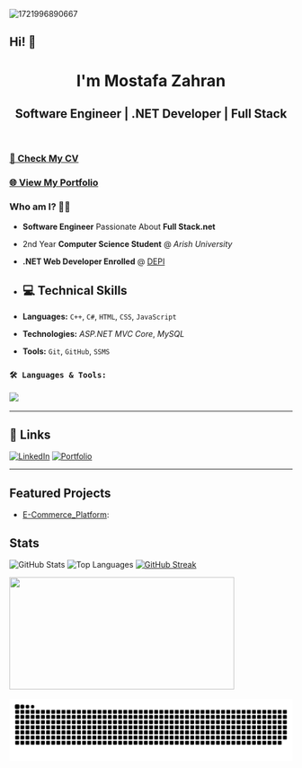 
![1721996890667](https://github.com/user-attachments/assets/2df9c1fe-8db4-4701-887b-72ee584b3ff8)
## Hi! 👋
<h1 align="center">I'm Mostafa Zahran</h1>

<h2 align="center">Software Engineer | .NET Developer | Full Stack</h2>
<br>

### [📄 Check My CV]()

### [🌐 View My Portfolio](https://mostafazahran.netlify.app/)

### Who am I? 🧑‍💻

- **Software Engineer** Passionate About **Full Stack.net**
- 2nd Year **Computer Science Student** @ *Arish University*
- **.NET Web Developer Enrolled** @ [DEPI](https://depi.gov.eg/content/home)

- ## 💻 Technical Skills

- **Languages:** `C++`, `C#`, `HTML`, `CSS`, `JavaScript`
- **Technologies:** *ASP.NET MVC Core*, *MySQL*
- **Tools:** `Git`, `GitHub`, `SSMS`
  
### `🛠️ Languages & Tools:`

  <p align="left">
    <img src="https://go-skill-icons.vercel.app/api/icons?i=cpp,cs,dotnet,postman,swagger,sqlserver,redis,git,html,css,js,docker"/>
  </p>

---

## 🔗 Links

[![LinkedIn](https://img.shields.io/badge/LinkedIn-0077B5?style=for-the-badge&logo=linkedin)](https://www.linkedin.com/in/mostafa-tamer-zahran)
[![Portfolio](https://img.shields.io/badge/Portfolio-800080?style=for-the-badge&logo=huggingface)](https://mostafazahran.netlify.app)

---
##  Featured Projects

- [E-Commerce_Platform](https://github.com/Mostafa-Zhran/E-commerce_Platform.git):   


##  Stats

![GitHub Stats](https://github-readme-stats.vercel.app/api?username=Mostafa-Zhran&show_icons=true&theme=radical)
![Top Languages](https://github-readme-stats.vercel.app/api/top-langs?username=Mostafa-Zhran&layout=compact&langs_count=6&theme=highcontrast)
[![GitHub Streak](https://streak-stats.demolab.com/?user=Mostafa-Zhran&theme=radical)](https://git.io/streak-stats)

<img src="https://github-readme-stats.vercel.app/api/top-langs?username=Mostafa-Zhran&layout=compact&langs_count=6&theme=highcontrast" width="400" height="200"/>

  <p align="left">
    <img src="https://raw.githubusercontent.com/platane/snk/output/github-contribution-grid-snake-dark.svg"> <!-- Snake -->
  </p>
